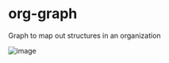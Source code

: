 # org-graph
Graph to map out structures in an organization

![image](https://github.com/user-attachments/assets/5c2d792b-a66d-4c41-80f3-ed1ae472f5a1)

